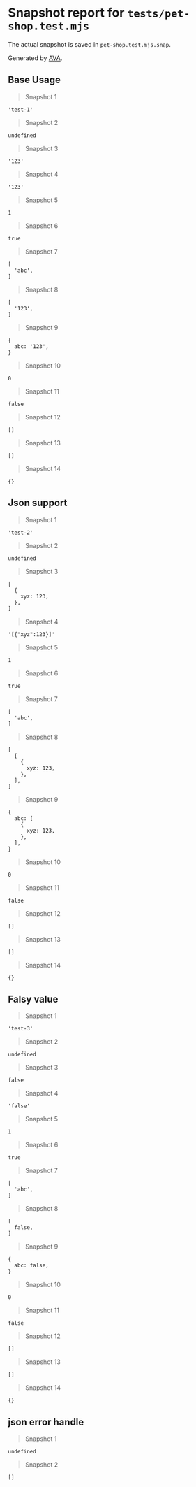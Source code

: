 # Snapshot report for `tests/pet-shop.test.mjs`

The actual snapshot is saved in `pet-shop.test.mjs.snap`.

Generated by [AVA](https://avajs.dev).

## Base Usage

> Snapshot 1

    'test-1'

> Snapshot 2

    undefined

> Snapshot 3

    '123'

> Snapshot 4

    '123'

> Snapshot 5

    1

> Snapshot 6

    true

> Snapshot 7

    [
      'abc',
    ]

> Snapshot 8

    [
      '123',
    ]

> Snapshot 9

    {
      abc: '123',
    }

> Snapshot 10

    0

> Snapshot 11

    false

> Snapshot 12

    []

> Snapshot 13

    []

> Snapshot 14

    {}

## Json support

> Snapshot 1

    'test-2'

> Snapshot 2

    undefined

> Snapshot 3

    [
      {
        xyz: 123,
      },
    ]

> Snapshot 4

    '[{"xyz":123}]'

> Snapshot 5

    1

> Snapshot 6

    true

> Snapshot 7

    [
      'abc',
    ]

> Snapshot 8

    [
      [
        {
          xyz: 123,
        },
      ],
    ]

> Snapshot 9

    {
      abc: [
        {
          xyz: 123,
        },
      ],
    }

> Snapshot 10

    0

> Snapshot 11

    false

> Snapshot 12

    []

> Snapshot 13

    []

> Snapshot 14

    {}

## Falsy value

> Snapshot 1

    'test-3'

> Snapshot 2

    undefined

> Snapshot 3

    false

> Snapshot 4

    'false'

> Snapshot 5

    1

> Snapshot 6

    true

> Snapshot 7

    [
      'abc',
    ]

> Snapshot 8

    [
      false,
    ]

> Snapshot 9

    {
      abc: false,
    }

> Snapshot 10

    0

> Snapshot 11

    false

> Snapshot 12

    []

> Snapshot 13

    []

> Snapshot 14

    {}

## json error handle

> Snapshot 1

    undefined

> Snapshot 2

    []
